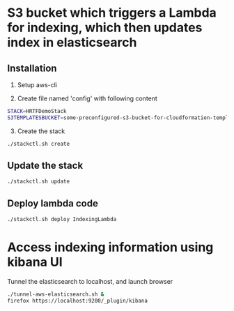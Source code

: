 # S3 bucket which triggers a Lambda for indexing, which then updates index in elasticsearch

## Installation

1. Setup aws-cli

2. Create file named 'config' with following content
```bash
STACK=HRTFDemoStack
S3TEMPLATESBUCKET=some-preconfigured-s3-bucket-for-cloudformation-templates
```

3. Create the stack
```bash
./stackctl.sh create
```

## Update the stack

```bash
./stackctl.sh update
```

## Deploy lambda code
```bash
./stackctl.sh deploy IndexingLambda
```

# Access indexing information using kibana UI
Tunnel the elasticsearch to localhost, and launch browser

```bash
./tunnel-aws-elasticsearch.sh &
firefox https://localhost:9200/_plugin/kibana
```

